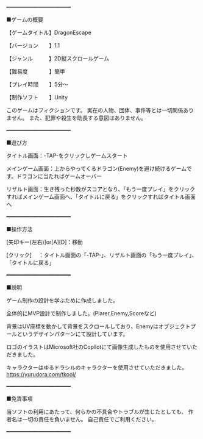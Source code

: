 ━━━━━━━━━━━━━━━━━━━━

■ゲームの概要

【ゲームタイトル】DragonEscape

【バージョン　　】1.1

【ジャンル　　　】2D縦スクロールゲーム

【難易度　　　　】簡単

【プレイ時間　　】5分～

【制作ソフト　　】Unity

このゲームはフィクションです。
実在の人物、団体、事件等とは一切関係ありません。
また、犯罪や殺生を助長する意図はありません。

━━━━━━━━━━━━━━━━━━━━

■遊び方

タイトル画面：-TAP-をクリックしゲームスタート

メインゲーム画面：上からやってくるドラゴン(Enemy)を避け続けるゲームです。ドラゴンに当たればゲームオーバー

リザルト画面：生き残った秒数がスコアとなり、「もう一度プレイ」をクリックすればメインゲーム画面へ、「タイトルに戻る」をクリックすればタイトル画面へ

━━━━━━━━━━━━━━━━━━━━

■操作方法

[矢印キー(左右)]or[A][D]：移動

[クリック]　 ：タイトル画面の「-TAP-」、リザルト画面の「もう一度プレイ」、「タイトルに戻る」

━━━━━━━━━━━━━━━━━━━━

■説明

ゲーム制作の設計を学ぶために作成しました。

全体的にMVP設計で制作しました。(Plarer,Enemy,Scoreなど)

背景はUV座標を動かして背景をスクロールしており、Enemyはオブジェクトプールというデザインパターンにて設計しています。

ロゴのイラストはMicrosoft社のCopilotにて画像生成したものを使用させていただきました。

キャラクターはゆるドラシルのキャラクターを使用させていただきました。　https://yurudora.com/tkool/


━━━━━━━━━━━━━━━━━━━━

■免責事項

当ソフトの利用にあたって、何らかの不具合やトラブルが生じたとしても、
作者名は一切の責任を負いません。
自己責任でご利用ください。

━━━━━━━━━━━━━━━━━━━━
